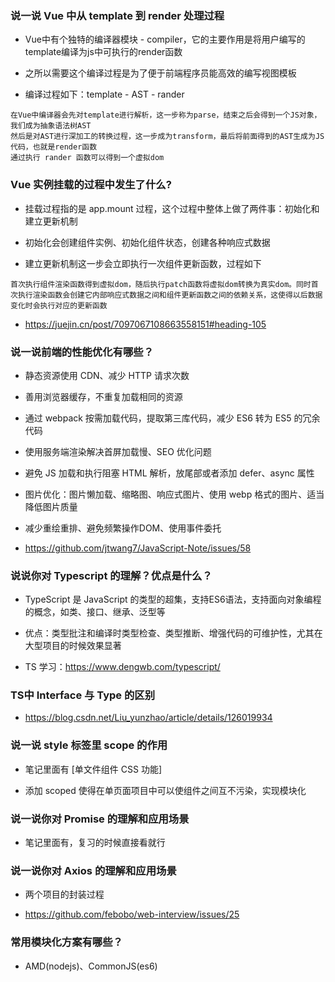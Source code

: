 ### 说一说 Vue 中从 template 到 render 处理过程
- Vue中有个独特的编译器模块 - compiler，它的主要作用是将用户编写的template编译为js中可执行的render函数

- 之所以需要这个编译过程是为了便于前端程序员能高效的编写视图模板

- 编译过程如下：template - AST - rander
```
在Vue中编译器会先对template进行解析，这一步称为parse，结束之后会得到一个JS对象，我们成为抽象语法树AST
然后是对AST进行深加工的转换过程，这一步成为transform，最后将前面得到的AST生成为JS代码，也就是render函数
通过执行 rander 函数可以得到一个虚拟dom
```


### Vue 实例挂载的过程中发生了什么?
- 挂载过程指的是 app.mount 过程，这个过程中整体上做了两件事：初始化和建立更新机制

- 初始化会创建组件实例、初始化组件状态，创建各种响应式数据

- 建立更新机制这一步会立即执行一次组件更新函数，过程如下
```
首次执行组件渲染函数得到虚拟dom，随后执行patch函数将虚拟dom转换为真实dom。同时首次执行渲染函数会创建它内部响应式数据之间和组件更新函数之间的依赖关系，这使得以后数据变化时会执行对应的更新函数
```

- https://juejin.cn/post/7097067108663558151#heading-105


### 说一说前端的性能优化有哪些？
- 静态资源使用 CDN、减少 HTTP 请求次数

- 善用浏览器缓存，不重复加载相同的资源

- 通过 webpack 按需加载代码，提取第三库代码，减少 ES6 转为 ES5 的冗余代码

- 使用服务端渲染解决首屏加载慢、SEO 优化问题

- 避免 JS 加载和执行阻塞 HTML 解析，放尾部或者添加 defer、async 属性

- 图片优化：图片懒加载、缩略图、响应式图片、使用 webp 格式的图片、适当降低图片质量

- 减少重绘重排、避免频繁操作DOM、使用事件委托

- https://github.com/jtwang7/JavaScript-Note/issues/58


### 说说你对 Typescript 的理解？优点是什么？
- TypeScript 是 JavaScript 的类型的超集，支持ES6语法，支持面向对象编程的概念，如类、接口、继承、泛型等

- 优点：类型批注和编译时类型检查、类型推断、增强代码的可维护性，尤其在大型项目的时候效果显著

- TS 学习：https://www.dengwb.com/typescript/


### TS中 Interface 与 Type 的区别
- https://blog.csdn.net/Liu_yunzhao/article/details/126019934


### 说一说 style 标签里 scope 的作用
- 笔记里面有 [单文件组件 CSS 功能]

- 添加 scoped 使得在单页面项目中可以使组件之间互不污染，实现模块化


### 说一说你对 Promise 的理解和应用场景
- 笔记里面有，复习的时候直接看就行


### 说一说你对 Axios 的理解和应用场景
- 两个项目的封装过程

- https://github.com/febobo/web-interview/issues/25


### 常用模块化方案有哪些？
- AMD(nodejs)、CommonJS(es6)